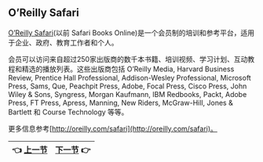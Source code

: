 ## O’Reilly Safari
[O’Reilly Safari](https://www.oreilly.com/)(以前 Safari Books Online)是一个会员制的培训和参考平台，适用于企业、政府、教育工作者和个人。
  
会员可以访问来自超过250家出版商的数千本书籍、培训视频、学习计划、互动教程和精选的播放列表。这些出版商包括 O’Reilly Media, Harvard Business Review, Prentice Hall Professional, Addison-Wesley Professional, Microsoft Press, Sams, Que, Peachpit Press, Adobe, Focal Press, Cisco Press, John Wiley & Sons, Syngress, Morgan Kaufmann, IBM Redbooks, Packt, Adobe Press, FT Press, Apress, Manning, New Riders, McGraw-Hill, Jones & Bartlett 和 Course Technology 等等。
  
更多信息参考[http://oreilly.com/safari](http://oreilly.com/safari)。

| :point_left: [上一节](/ch00_Preface_03.md) | [下一节](/ch00_Preface_05.md) :point_right: |
| - | - |
